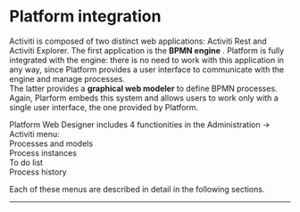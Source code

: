 # Platform integration

Activiti is composed of two distinct web applications: Activiti Rest and Activiti Explorer. The first application is the  **BPMN engine** . Platform is fully integrated with the engine: there is no need to work with this application in any way, since Platform provides a user interface to communicate with the engine and manage processes.  
The latter provides a  **graphical web modeler**  to define BPMN processes. Again, Plarform embeds this system and allows users to work only with a single user interface, the one provided by Platform.

Platform Web Designer includes 4 functionities in the Administration -&gt; Activiti menu:  
Processes and models  
Process instances  
To do list  
Process history

Each of these menus are described in detail in the following sections.

---



